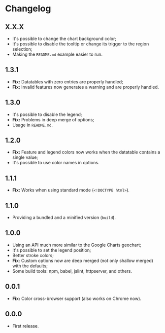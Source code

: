 Changelog
=========

X.X.X
-----

- It's possible to change the chart background color;
- It's possible to disable the tooltip or change its trigger to the region selection;
- Making the `README.md` example easier to run.

1.3.1
-----

- **Fix:** Datatables with zero entries are properly handled;
- **Fix:** Invalid features now generates a warning and are properly handled.

1.3.0
-----

- It's possible to disable the legend;
- **Fix:** Problems in deep merge of options;
- Usage in `README.md`.

1.2.0
-----

- **Fix:** Feature and legend colors now works when the datatable contains a single value;
- It's possible to use color names in options.

1.1.1
-----

- **Fix:** Works when using standard mode (`<!DOCTYPE html>`).

1.1.0
-----

- Providing a bundled and a minified version (`build`).

1.0.0
-----

- Using an API much more similar to the Google Charts geochart;
- It's possible to set the legend position;
- Better stroke colors;
- **Fix**: Custom options now are deep merged (not only shallow merged) with the defaults;
- Some build tools: npm, babel, jslint, httpserver, and others.

0.0.1
-----

- **Fix:** Color cross-browser support (also works on Chrome now).

0.0.0
-----

- First release.
